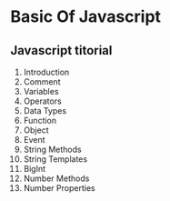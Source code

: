 # Basic Of Javascript

## Javascript titorial
1. Introduction
2. Comment
3. Variables
4. Operators
5. Data Types
6. Function
7. Object
8. Event
9. String Methods
10. String Templates
11. BigInt
12. Number Methods
13. Number Properties